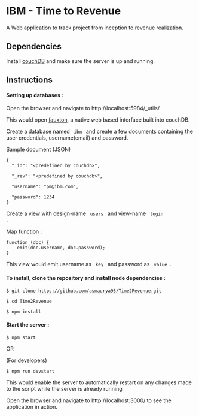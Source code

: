 # IBM - Time to Revenue

A Web application to track project from inception to revenue realization.

## Dependencies

Install [couchDB](https://couchdb.apache.org/) and make sure the server is up and running.

## Instructions

#### Setting up databases :

Open the browser and navigate to http://localhost:5984/_utils/ 

This would open [fauxton](https://couchdb.apache.org/fauxton-visual-guide/index.html), a native web based interface built into couchDB.

Create a database named <code> ibm </code> and create a few documents containing the user credentials, username(email) and password.

Sample document (JSON)
```
{  
  "_id": "<predefined by couchdb>",
  
  "_rev": "<predefined by couchdb>",
 
  "username": "pm@ibm.com",
   
  "password": 1234 
}

```
Create a [view](http://docs.couchdb.org/en/2.1.1/ddocs/views/intro.html) with design-name <code> users </code> and view-name <code> login </code>. 

Map function :

```
function (doc) {
    emit(doc.username, doc.password); 
}
```
This view would emit username as <code> key </code> and password as <code> value </code>.

#### To install, clone the repository and install node dependencies :

<code>$ git clone https://github.com/asmaurya95/Time2Revenue.git </code>

<code>$ cd Time2Revenue</code>

<code>$ npm install</code>

#### Start the server :

<code>$ npm start</code> 

OR 

(For developers)

<code>$ npm run devstart</code>

This would enable the server to automatically restart on any changes made to the script while the server is already running

Open the browser and navigate to http://localhost:3000/ to see the application in action. 
